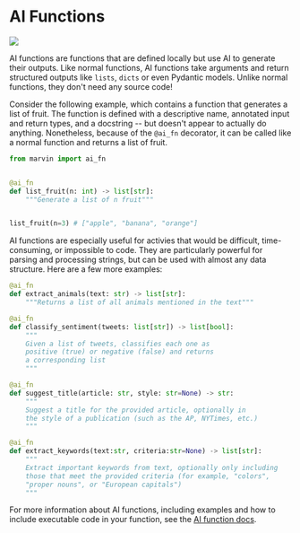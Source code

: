 # AI Functions

![](ai_fn_hero.png)

AI functions are functions that are defined locally but use AI to generate their outputs. Like normal functions, AI functions take arguments and return structured outputs like `lists`, `dicts` or even Pydantic models. Unlike normal functions, they don't need any source code! 

Consider the following example, which contains a function that generates a list of fruit. The function is defined with a descriptive name, annotated input and return types, and a docstring -- but doesn't appear to actually do anything. Nonetheless, because of the `@ai_fn` decorator, it can be called like a normal function and returns a list of fruit.

```python hl_lines="4"
from marvin import ai_fn


@ai_fn
def list_fruit(n: int) -> list[str]:
    """Generate a list of n fruit"""


list_fruit(n=3) # ["apple", "banana", "orange"]
```

AI functions are especially useful for activies that would be difficult, time-consuming, or impossible to code. They are particularly powerful for parsing and processing strings, but can be used with almost any data structure. Here are a few more examples:

```python
@ai_fn
def extract_animals(text: str) -> list[str]:
    """Returns a list of all animals mentioned in the text"""
```
```python
@ai_fn
def classify_sentiment(tweets: list[str]) -> list[bool]:
    """
    Given a list of tweets, classifies each one as 
    positive (true) or negative (false) and returns 
    a corresponding list
    """
```
```python
@ai_fn
def suggest_title(article: str, style: str=None) -> str:
    """
    Suggest a title for the provided article, optionally in 
    the style of a publication (such as the AP, NYTimes, etc.)
    """
```
```python
@ai_fn
def extract_keywords(text:str, criteria:str=None) -> list[str]:
    """
    Extract important keywords from text, optionally only including 
    those that meet the provided criteria (for example, "colors", 
    "proper nouns", or "European capitals")
    """
```

For more information about AI functions, including examples and how to include executable code in your function, see the [AI function docs](ai_functions.md).